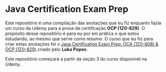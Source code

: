 # Java Certification Exam Prep

Este repositório é uma compilação das anotações que eu fiz enquanto fazia um curso da Udemy para a prova de certificação **OCP (1Z0-829)**.
O propósito desse repositório é para eu por em prática o que estou estudando, ao mesmo que serve como resumo.
O curso que eu fiz para criar estas anotações foi o [Java Certification Exam Prep: OCA (1Z0-808) & OCP (1Z0-829)
](https://www.udemy.com/course/java-certification-exam-prep-oca-1z0-808-ocp-1z0-829) criado pelo **Luka Popov**.

Este repositório começará a partir da seção 3 do curso disponível na Udemy.
